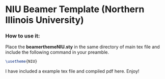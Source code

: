 # NIU Beamer Template (Northern Illinois University)

### How to use it:

Place the **beamerthemeNIU.sty** in the same directory of main tex file and include the following command in your preamble.

```tex
\usetheme{NIU}
```

I have included a example tex file and compiled pdf here.
Enjoy!
